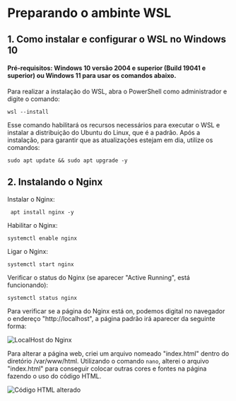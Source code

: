 # Preparando o ambinte WSL
## 1. Como instalar e configurar o WSL no Windows 10
#### Pré-requisitos: Windows 10 versão 2004 e superior (Build 19041 e superior) ou Windows 11 para usar os comandos abaixo.
Para realizar a instalação do WSL, abra o PowerShell como administrador e digite o comando:

```wsl --install```

Esse comando habilitará os recursos necessários para executar o WSL e instalar a distribuição do Ubuntu do Linux, que é a padrão.
Após a instalação, para garantir que as atualizações estejam em dia, utilize os comandos:

``` sudo apt update && sudo apt upgrade -y ```

## 2. Instalando o Nginx
Instalar o Nginx:

``` apt install nginx -y```

Habilitar o Nginx:

``` systemctl enable nginx ```

Ligar o Nginx:

 ``` systemctl start nginx ```

Verificar o status do Nginx (se aparecer "Active Running", está funcionando):

``` systemctl status nginx ```

Para verificar se a página do Nginx está on, podemos digital no navegador o endereço "http://localhost", a página padrão irá aparecer da seguinte forma:

![LocalHost do Nginx](https://github.com/user-attachments/assets/e8cdf4eb-1369-4652-b512-5e6e6df86795)

Para alterar a página web, criei um arquivo nomeado "index.html" dentro do diretório /var/www/html.
Utilizando o comando ``` nano ```, alterei o arquivo "index.html" para conseguir colocar outras cores e fontes na página fazendo o uso do código HTML.

![Código HTML alterado](https://github.com/user-attachments/assets/c4469a76-06b6-46ee-82f1-1088caaa0720)

